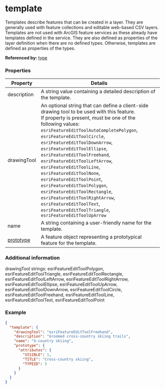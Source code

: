 # template

Templates describe features that can be created in a layer. They are generally used with feature collections and editable web-based CSV layers. Templates are not used with ArcGIS feature services as these already have templates defined in the service. They are also defined as properties of the layer definition when there are no defined types. Otherwise, templates are defined as properties of the types.

**Referenced by:** [type](type.md)

### Properties

| Property | Details
| --- | ---
| description | A string value containing a detailed description of the template.
| drawingTool | An optional string that can define a client-side drawing tool to be used with this feature.<br>If property is present, must be one of the following values: `esriFeatureEditToolAutoCompletePolygon`, `esriFeatureEditToolCircle`, `esriFeatureEditToolDownArrow`, `esriFeatureEditToolEllipse`, `esriFeatureEditToolFreehand`, `esriFeatureEditToolLeftArrow`, `esriFeatureEditToolLine`, `esriFeatureEditToolNone`, `esriFeatureEditToolPoint`, `esriFeatureEditToolPolygon`, `esriFeatureEditToolRectangle`, `esriFeatureEditToolRightArrow`, `esriFeatureEditToolText`, `esriFeatureEditToolTriangle`, `esriFeatureEditToolUpArrow`
| name | A string containing a user-friendly name for the template.
| [prototype](feature.md) | A feature object representing a prototypical feature for the template.


### Additional information

drawingTool strings: esriFeatureEditToolPolygon, esriFeatureEditToolTriangle, esriFeatureEditToolRectangle, esriFeatureEditToolLeftArrow, esriFeatureEditToolRightArrow, esriFeatureEditToolEllipse, esriFeatureEditToolUpArrow, esriFeatureEditToolDownArrow, esriFeatureEditToolCircle, esriFeatureEditToolFreehand, esriFeatureEditToolLine, esriFeatureEditToolText, esriFeatureEditToolPoint

### Example

```json
{
  "template": {
    "drawingTool": "esriFeatureEditToolFreehand",
    "description": "Groomed cross-country skiing trails",
    "name": "X-country skiing",
    "prototype": {
      "attributes": {
        "VISIBLE": 1,
        "TITLE": "Cross-country skiing",
        "TYPEID": 5
      }
    }
  }
}
```

